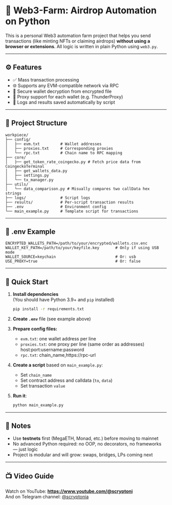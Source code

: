 # 🧠 Web3-Farm: Airdrop Automation on Python

This is a personal Web3 automation farm project that helps you send transactions (like minting NFTs or claiming airdrops) **without using a browser or extensions**. All logic is written in plain Python using `web3.py`.

---

## ⚙️ Features

- ✅ Mass transaction processing
- 🌐 Supports any EVM-compatible network via RPC
- 🔐 Secure wallet decryption from encrypted file
- 🔄 Proxy support for each wallet (e.g. ThunderProxy)
- 📁 Logs and results saved automatically by script

---

## 📁 Project Structure

```
workpiece/
├── config/
│   ├── evm.txt         # Wallet addresses
│   ├── proxies.txt     # Corresponding proxies
│   └── rpc.txt         # Chain name to RPC mapping
├── core/
│   ├── get_token_rate_coingecko.py # Fetch price data from CoingeckoTerminal
│   ├── get_wallets_data.py
│   ├── settings.py
│   └── tx_manager.py
├── utils/
│   └── data_comparison.py # Мisually compares two callData hex strings
├── logs/               # Script logs
├── results/            # Per-script transaction results
├── .env                # Environment config
└── main_example.py     # Template script for transactions
```

---

## 🧪 .env Example

```env
ENCRYPTED_WALLETS_PATH=/path/to/your/encrypted/wallets.csv.enc
WALLET_KEY_PATH=/path/to/your/keyfile.key       # Only if using USB mode
WALLET_SOURCE=keychain                          # Or: usb
USE_PROXY=true                                  # Or: false

```

---

## 🚀 Quick Start

1. **Install dependencies**  
   (You should have Python 3.9+ and `pip` installed)

   ```bash
   pip install -r requirements.txt
   ```

2. **Create `.env`** file (see example above)

3. **Prepare config files:**
   - `evm.txt`: one wallet address per line
   - `proxies.txt`: one proxy per line (same order as addresses)
      host:port:username:password 
   - `rpc.txt`: chain_name,https://rpc-url

4. **Create a script** based on `main_example.py`:
   - Set `chain_name`
   - Set contract address and calldata (`to`, `data`)
   - Set transaction `value`

5. **Run it**:

   ```bash
   python main_example.py
   ```

---

## 📌 Notes

- Use **testnets** first (MegaETH, Monad, etc.) before moving to mainnet
- No advanced Python required: no OOP, no decorators, no frameworks — just logic
- Project is modular and will grow: swaps, bridges, LPs coming next

---

## 📺 Video Guide

Watch on YouTube: **https://www.youtube.com/@scryptoni**  
And on Telegram channel: [@scryptonia](https://t.me/+FuS4BPeF_6RmNjk8)
